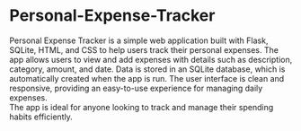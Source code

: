 # Personal-Expense-Tracker
Personal Expense Tracker is a simple web application built with Flask, SQLite, HTML, and CSS to help users track their personal expenses. The app allows users to view and add expenses with details such as description, category, amount, and date. Data is stored in an SQLite database, which is automatically created when the app is run. The user interface is clean and responsive, providing an easy-to-use experience for managing daily expenses.<br> The app is ideal for anyone looking to track and manage their spending habits efficiently.
